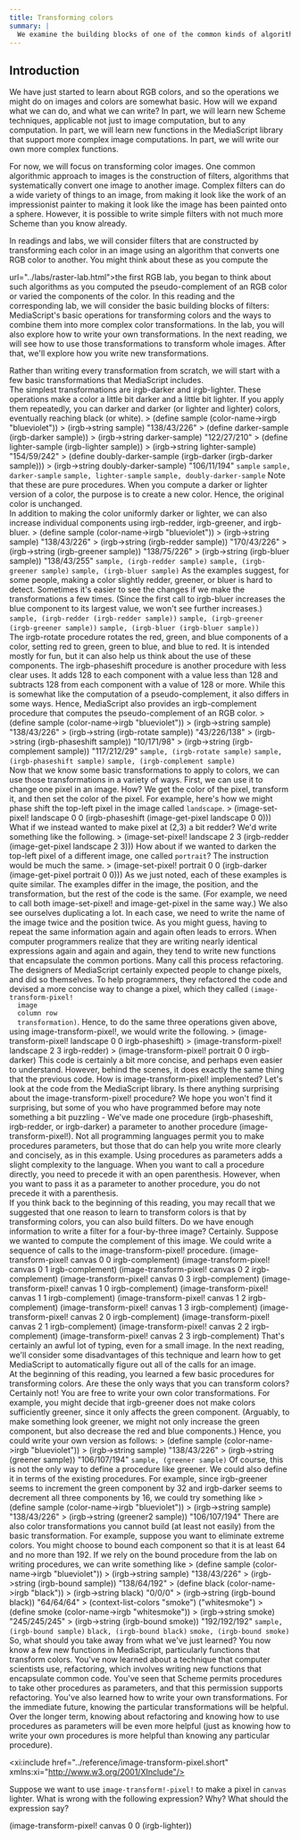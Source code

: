```yaml
---
title: Transforming colors
summary: |
  We examine the building blocks of one of the common kinds of algorithms used for RGB colors: Generating new colors from existing colors.
---
```


<!-- 
  TODO: Students don't "get" that they can write their own transformation
  procedures.  We should add that here and in the lab.

  (Added.  However, the original design of this was that they could
  use this before they learned about writing procedures.)
 -->

Introduction
------------

We have just started to learn about RGB colors, and so the operations we might do on images and colors are somewhat basic.  How will we expand what we can do, and what we can write?  In part, we will learn new Scheme techniques, applicable not just to image computation, but to any computation.  In part, we will learn new functions in the MediaScript library that support more complex image computations.  In part, we will write our own more complex functions.

For now, we will focus on transforming color images.  One common algorithmic approach to images is the construction of <emphasis>filters</emphasis>, algorithms that systematically convert one image to another image.  Complex filters can do a wide variety of things to an image, from making it look like the work of an impressionist painter to making it look like the image has been painted onto a sphere.  However, it is possible to write simple filters with not much more Scheme than you know already.

In readings and labs, we will consider filters that are constructed by transforming each color in an image using an algorithm that converts one RGB color to another.  You might think about these as you compute the 

  url="../labs/raster-lab.html">the first RGB lab</ulink>, you began to
  think about such algorithms as you computed the pseudo-complement of
  an RGB color or varied the components of the color.  In this reading
  and the corresponding lab, we will consider the basic building blocks
  of filters: MediaScript's basic operations for transforming colors
  and the ways to combine them into more complex color transformations.
  In the lab, you will also explore how to write your own transformations.
  In the next reading, we will see how to use those transformations
  to transform whole images.  After that, we'll explore how you write
  new transformations.
</para>

</section> <!-- id="transform-rgb-intro" -->

<section id="basic-transformations"><title>Some Basic Transformations</title>

<para>
  Rather than writing every transformation from scratch, we will start
  with a few basic transformations that MediaScript includes.  
</para>

<section id="lighter-darker"><title>Making Colors Lighter and Darker</title>

<para>
  The simplest transformations are <function>irgb-darker</function>
  and <function>irgb-lighter</function>.  These operations make a color
  a little bit darker and a little bit lighter.  If you apply them
  repeatedly, you can darker and darker (or lighter and lighter) colors,
  eventually reaching black (or white).
</para>

<screen>
<prompt>&gt;</prompt> <userinput>(define sample (color-name-&gt;irgb "blueviolet"))</userinput>
<prompt>&gt;</prompt> <userinput>(irgb-&gt;string sample)</userinput>
<computeroutput>"138/43/226"</computeroutput>
<prompt>&gt;</prompt> <userinput>(define darker-sample (irgb-darker sample))</userinput>
<prompt>&gt;</prompt> <userinput>(irgb-&gt;string darker-sample)</userinput>
<computeroutput>"122/27/210"</computeroutput>
<prompt>&gt;</prompt> <userinput>(define lighter-sample (irgb-lighter sample))</userinput>
<prompt>&gt;</prompt> <userinput>(irgb-&gt;string lighter-sample)</userinput>
<computeroutput>"154/59/242"</computeroutput>
<prompt>&gt;</prompt> <userinput>(define doubly-darker-sample (irgb-darker (irgb-darker sample)))</userinput>
<prompt>&gt;</prompt> <userinput>(irgb-&gt;string doubly-darker-sample)</userinput>
<computeroutput>"106/11/194"</computeroutput>
</screen>

<para>
  <imagedata fileref="../images/transforming-rgb/swatch-sample.png" format="PNG"/>
  <code>sample</code>
</para>

<para>
  <imagedata fileref="../images/transforming-rgb/swatch-darker-sample.png" format="PNG"/>
  <code>sample, darker-sample</code>
</para>

<para>
  <imagedata fileref="../images/transforming-rgb/swatch-lighter-sample.png" format="PNG"/>
  <code>sample, lighter-sample</code>
</para>

<para>
  <imagedata fileref="../images/transforming-rgb/swatch-doubly-darker-sample.png" format="PNG"/>
  <code>sample, doubly-darker-sample</code>
</para>

<para>
  Note that these are <emphasis>pure</emphasis>  procedures.  When you compute
  a darker or lighter version of a color, the purpose is to create a new
  color.  Hence, the original color is unchanged.
</para>

</section> <!-- id="lighter-darker" -->

<section id="transforming-components"><title>Transforming Components</title>

<para>
  In addition to making the color uniformly darker or lighter, we can also
  increase individual components using <function>irgb-redder</function>, 
  <function>irgb-greener</function>, and <function>irgb-bluer</function>.
</para>

<screen>
<prompt>&gt;</prompt> <userinput>(define sample (color-name-&gt;irgb "blueviolet"))</userinput>
<prompt>&gt;</prompt> <userinput>(irgb-&gt;string sample)</userinput>
<computeroutput>"138/43/226"</computeroutput>
<prompt>&gt;</prompt> <userinput>(irgb-&gt;string (irgb-redder sample))</userinput>
<computeroutput>"170/43/226"</computeroutput>
<prompt>&gt;</prompt> <userinput>(irgb-&gt;string (irgb-greener sample))</userinput>
<computeroutput>"138/75/226"</computeroutput>
<prompt>&gt;</prompt> <userinput>(irgb-&gt;string (irgb-bluer sample))</userinput>
<computeroutput>"138/43/255"</computeroutput>
</screen>

<para>
  <imagedata fileref="../images/transforming-rgb/swatch-redder-sample.png" format="PNG"/>
  <code>sample, (irgb-redder sample)</code>
</para>

<para>
  <imagedata fileref="../images/transforming-rgb/swatch-greener-sample.png" format="PNG"/>
  <code>sample, (irgb-greener sample)</code>
</para>

<para>
  <imagedata fileref="../images/transforming-rgb/swatch-bluer-sample.png" format="PNG"/>
  <code>sample, (irgb-bluer sample)</code>
</para>

<para>
  As the examples suggest, for some people, making a color slightly redder,
  greener, or bluer is hard to detect.  Sometimes it's easier to see the
  changes if we make the transformations a few times.  (Since the first
  call to <function>irgb-bluer</function> increases the blue component to
  its largest value, we won't see further increases.)
</para>

<para>
  <imagedata fileref="../images/transforming-rgb/swatch-doubly-redder-sample.png" format="PNG"/>
  <code>sample, (irgb-redder (irgb-redder sample))</code>
</para>

<para>
  <imagedata fileref="../images/transforming-rgb/swatch-doubly-greener-sample.png" format="PNG"/>
  <code>sample, (irgb-greener (irgb-greener sample))</code>
</para>

<para>
  <imagedata fileref="../images/transforming-rgb/swatch-doubly-bluer-sample.png" format="PNG"/>
  <code>sample, (irgb-bluer (irgb-bluer sample))</code>
</para>

</section> <!-- id="transforming-components" -->

<section id="misc"><title>Other Simple Transformations</title>

<para>
  The <function>irgb-rotate</function> procedure rotates the red, green, 
  and blue components of a color, setting red to green, green to blue,
  and blue to red.  It is intended mostly for fun, but it can also
  help us think about the use of these components.
</para>

<para>
  The <function>irgb-phaseshift</function> procedure is another procedure
  with less clear uses.  It adds 128 to each component with a value
  less than 128 and subtracts 128 from each component with a value
  of 128 or more.  While this is somewhat like the computation of a
  pseudo-complement, it also differs in some ways.  Hence, MediaScript also
  provides an <function>irgb-complement</function> procedure that computes
  the pseudo-complement of an RGB color.
</para>

<screen>
<prompt>&gt;</prompt> <userinput>(define sample (color-name-&gt;irgb "blueviolet"))</userinput>
<prompt>&gt;</prompt> <userinput>(irgb-&gt;string sample)</userinput>
<computeroutput>"138/43/226"</computeroutput>
<prompt>&gt;</prompt> <userinput>(irgb-&gt;string (irgb-rotate sample))</userinput>
<computeroutput>"43/226/138"</computeroutput>
<prompt>&gt;</prompt> <userinput>(irgb-&gt;string (irgb-phaseshift sample))</userinput>
<computeroutput>"10/171/98"</computeroutput>
<prompt>&gt;</prompt> <userinput>(irgb-&gt;string (irgb-complement sample))</userinput>
<computeroutput>"117/212/29"</computeroutput>
</screen>

<para>
  <imagedata fileref="../images/transforming-rgb/swatch-rotate-sample.png" format="PNG"/>
  <code>sample, (irgb-rotate sample)</code>
</para>

<para>
  <imagedata fileref="../images/transforming-rgb/swatch-phaseshift-sample.png" format="PNG"/>
  <code>sample, (irgb-phaseshift sample)</code>
</para>

<para>
  <imagedata fileref="../images/transforming-rgb/swatch-complement-sample.png" format="PNG"/>
  <code>sample, (irgb-complement sample)</code>
</para>

</section> <!-- id="misc" -->

</section> <!-- id="basic-transformations" -->

<section id="colors-to-pixels"><title>From Transforming Colors to Transforming Pixels</title>

<para>
  Now that we know some basic transformations to apply to colors, we
  can use those transformations in a variety of ways.  First, we can
  use it to change one pixel in an image.  How?  We get the color of the
  pixel, transform it, and then set the color of the pixel.  For example,
  here's how we might phase shift the top-left pixel in the image called
  <code>landscape</code>.  
</para>

<screen>
<prompt>&gt;</prompt> <userinput>(image-set-pixel! landscape 0 0 
                    (irgb-phaseshift (image-get-pixel landscape 0 0)))</userinput> 
</screen>

<para>
  What if we instead wanted to make pixel at (2,3) a bit redder?  We'd write
  something like the following.
</para>

<screen>
<prompt>&gt;</prompt> <userinput>(image-set-pixel! landscape 2 3 
                    (irgb-redder (image-get-pixel landscape 2 3)))</userinput>
</screen>

<para>
  How about if we wanted to darken the top-left pixel of a different image,
  one called <code>portrait</code>?  The instruction would be much the same.
</para>

<screen>
<prompt>&gt;</prompt> <userinput>(image-set-pixel! portrait 0 0 
                    (irgb-darker (image-get-pixel portrait 0 0)))</userinput>
</screen>

<para>
  As we just noted, each of these examples is quite similar.  The examples
  differ in the image, the position, and the transformation,
  but the rest of the code is the same.  (For example, we
  need to call both <function>image-set-pixel!</function> and
  <function>image-get-pixel</function> in the same way.)  We also see
  ourselves duplicating a lot.  In each case, we need to write the name
  of the image twice and the position twice.  As you might guess, having
  to repeat the same information again and again often leads to errors.
</para>

<para>
  When computer programmers realize that they are writing nearly
  identical expressions again and again and again, they tend to write
  new functions that encapsulate the common portions.  Many call
  this process <emphasis>refactoring</emphasis>.  The designers
  of MediaScript certainly expected people to change pixels, and did
  so themselves.  To help programmers, they refactored the code
  and devised a more concise way to change a pixel, which they
  called <code>(<function>image-transform-pixel!</function>
  <parameter>image</parameter>
  <parameter>column</parameter> <parameter>row</parameter>
  <parameter>transformation</parameter>)</code>.  Hence, to do the same
  three operations given above, using <function>image-transform-pixel!</function>,
  we would write the following.
</para>

<screen>
<prompt>&gt;</prompt> <userinput>(image-transform-pixel! landscape 0 0 irgb-phaseshift)</userinput>
<prompt>&gt;</prompt> <userinput>(image-transform-pixel! landscape 2 3 irgb-redder)</userinput>
<prompt>&gt;</prompt> <userinput>(image-transform-pixel! portrait 0 0 irgb-darker)</userinput>
</screen>

<para>
  This code is certainly a bit more concise, and perhaps even easier to
  understand.  However, behind the scenes, it does exactly the same thing
  that the previous code.  How is <function>image-transform-pixel!</function>
  implemented?  Let's look at the code from the MediaScript library.
</para>

<programlisting>
<xi:include href="../procs/image-transform-pixel!.scm" parse="text" xmlns:xi="http://www.w3.org/2001/XInclude"
/></programlisting>

<para>
  Is there anything surprising about the
  <function>image-transform-pixel!</function> procedure?  We hope
  you won't find it surprising, but some of you who have programmed
  before may note something a bit puzzling - We've made one procedure
  (<function>irgb-phaseshift</function>, <function>irgb-redder</function>,
  or <function>irgb-darker</function>) a parameter to another procedure
  (<function>image-transform-pixel!</function>).  Not all programming
  languages permit you to make procedures parameters, but those that do
  can help you write more clearly and concisely, as in this example.
</para>

<para>
  <emphasis>Using procedures as parameters adds a slight complexity
  to the language.  When you want to call a procedure directly, you
  need to precede it with an open parenthesis.  However, when you want
  to pass it as a parameter to another procedure, you do not 
  precede it with a parenthesis.</emphasis>
</para>

</section> <!-- id="colors-to-pixels" -->

<section id="pixels-to-images"><title>From Transforming Pixels to Transforming Images</title>

<para>
  If you think back to the beginning of this reading, you may recall that we
  suggested that one reason to learn to transform colors is that by transforming
  colors, you can also build filters.  Do we have enough information to write
  a filter for a four-by-three image?  Certainly.  Suppose we wanted to compute
  the complement of this image.  We could write a sequence of calls to
  the <function>image-transform-pixel!</function> procedure.
</para>

<screen>
(image-transform-pixel! canvas 0 0 irgb-complement)
(image-transform-pixel! canvas 0 1 irgb-complement)
(image-transform-pixel! canvas 0 2 irgb-complement)
(image-transform-pixel! canvas 0 3 irgb-complement)
(image-transform-pixel! canvas 1 0 irgb-complement)
(image-transform-pixel! canvas 1 1 irgb-complement)
(image-transform-pixel! canvas 1 2 irgb-complement)
(image-transform-pixel! canvas 1 3 irgb-complement)
(image-transform-pixel! canvas 2 0 irgb-complement)
(image-transform-pixel! canvas 2 1 irgb-complement)
(image-transform-pixel! canvas 2 2 irgb-complement)
(image-transform-pixel! canvas 2 3 irgb-complement)
</screen>

<para>
  That's certainly an awful lot of typing, even for a small image.
  <!-- We could probably find a more concise way of writing the
  same commands using <function>map</function>, but that would
  still require us to create a list of positions.  --> In <ulink
  url="../readings/transforming-images-reading.html">the next
  reading</ulink>, we'll consider some disadvantages of this technique
  and learn how to get MediaScript to automatically figure out all 
  of the calls for an image.
</para>

</section> <!-- id="pixels-to-images" -->

<section id="writing-transformations"><title>Writing Your Own Color Transformations</title>

<para>
  At the beginning of this reading, you learned a few basic procedures for
  transforming colors.  Are these the only ways that you can transform
  colors?  <emphasis>Certainly not!</emphasis>  You are free to write your
  own color transformations.  For example, you might decide that
  <function>irgb-greener</function> does not make colors sufficiently
  greener, since it only affects the green component.  (Arguably, to make
  something look greener, we might not only increase the green component,
  but also decrease the red and blue components.)  Hence, you could write
  your own version as follows:
</para>

<programlisting>
<xi:include href="../procs/greener.scm" parse="text" xmlns:xi="http://www.w3.org/2001/XInclude"
/></programlisting>

<screen>
<prompt>&gt;</prompt> <userinput>(define sample (color-name-&gt;irgb "blueviolet"))</userinput>
<prompt>&gt;</prompt> <userinput>(irgb-&gt;string sample)</userinput>
<computeroutput>"138/43/226"</computeroutput>
<prompt>&gt;</prompt> <userinput>(irgb-&gt;string (greener sample))</userinput>
<computeroutput>"106/107/194"</computeroutput>
</screen>

<para>
  <imagedata fileref="../images/transforming-rgb/swatch-my-greener-sample.png" format="PNG"/>
  <code>sample, (greener sample)</code>
</para>

<para>
  Of course, this is not the only way to define a procedure like
  <function>greener</function>.  We could also define it in terms
  of the existing procedures.  For example, since 
  <function>irgb-greener</function> seems to increment the green
  component by 32 and <function>irgb-darker</function> seems to
  decrement all three components by 16, we could try something like
</para>

<programlisting>
<xi:include href="../procs/greener2.rkt" parse="text" xmlns:xi="http://www.w3.org/2001/XInclude"
/></programlisting>

<screen>
<prompt>&gt;</prompt> <userinput>(define sample (color-name-&gt;irgb "blueviolet"))</userinput>
<prompt>&gt;</prompt> <userinput>(irgb-&gt;string sample)</userinput>
<computeroutput>"138/43/226"</computeroutput>
<prompt>&gt;</prompt> <userinput>(irgb-&gt;string (greener2 sample))</userinput>
<computeroutput>"106/107/194"</computeroutput>
</screen>

<para>
  There are also color transformations you cannot build (at least not
  easily) from the basic transformation.  For example, suppose you
  want to eliminate extreme colors.  You might choose to bound each
  component so that it is at least 64 and no more than 192.  If we
  rely on the <function>bound</function> procedure from <ulink
  url="../labs/procedures-lab.html">the lab on writing
  procedures</ulink>, we can write something like
</para>

<programlisting>
<xi:include href="../procs/irgb-bound.scm" parse="text" xmlns:xi="http://www.w3.org/2001/XInclude"
/></programlisting>

<screen>
<prompt>&gt;</prompt> <userinput>(define sample (color-name-&gt;irgb "blueviolet"))</userinput>
<prompt>&gt;</prompt> <userinput>(irgb-&gt;string sample)</userinput>
<computeroutput>"138/43/226"</computeroutput>
<prompt>&gt;</prompt> <userinput>(irgb-&gt;string (irgb-bound sample))</userinput>
<computeroutput>"138/64/192"</computeroutput>
<prompt>&gt;</prompt> <userinput>(define black (color-name-&gt;irgb "black"))</userinput>
<prompt>&gt;</prompt> <userinput>(irgb-&gt;string black)</userinput>
<computeroutput>"0/0/0"</computeroutput>
<prompt>&gt;</prompt> <userinput>(irgb-&gt;string (irgb-bound black))</userinput>
<computeroutput>"64/64/64"</computeroutput>
<prompt>&gt;</prompt> <userinput>(context-list-colors "smoke")</userinput>
<computeroutput>("whitesmoke")</computeroutput>
<prompt>&gt;</prompt> <userinput>(define smoke (color-name-&gt;irgb "whitesmoke"))</userinput>
<prompt>&gt;</prompt> <userinput>(irgb-&gt;string smoke)</userinput>
<computeroutput>"245/245/245"</computeroutput>
<prompt>&gt;</prompt> <userinput>(irgb-&gt;string (irgb-bound smoke))</userinput>
<computeroutput>"192/192/192"</computeroutput>
</screen>

<para>
  <imagedata fileref="../images/transforming-rgb/swatch-bound-sample.png" format="PNG"/>
  <code>sample, (irgb-bound sample)</code>
</para>

<para>
  <imagedata fileref="../images/transforming-rgb/swatch-bound-black.png" format="PNG"/>
  <code>black, (irgb-bound black)</code>
</para>

<para>
  <imagedata fileref="../images/transforming-rgb/swatch-bound-smoke.png" format="PNG"/>
  <code>smoke, (irgb-bound smoke)</code>
</para>

</section> <!-- id="writing-transformations" -->

<section id="key-concepts"><title>Reviewing Key Concepts</title>

<para>
  So, what should you take away from what we've just learned?  You now
  know a few new functions in MediaScript, particularly functions that transform
  colors.  You've now learned about a technique that computer scientists
  use, refactoring, which involves writing new functions that encapsulate
  common code. You've seen that Scheme permits procedures to take other
  procedures as parameters, and that this permission supports refactoring.
  You've also learned how to write your own transformations.
</para>

<para>
  For the immediate future, knowing the particular transformations will
  be helpful.  Over the longer term, knowing about refactoring and knowing how
  to use procedures as parameters will be even more helpful (just as 
  knowing how to write your own procedures is more helpful than knowing
  any particular procedure).
</para>

</section> <!-- id="key-concepts" -->

<section id="transform-rgb-reference"><title>Reference</title>

<variablelist>
  <xi:include href="../reference/irgb-lighter.short" xmlns:xi="http://www.w3.org/2001/XInclude"/>
  <xi:include href="../reference/irgb-darker.short" xmlns:xi="http://www.w3.org/2001/XInclude"/>
  <xi:include href="../reference/irgb-redder.short" xmlns:xi="http://www.w3.org/2001/XInclude"/>
  <xi:include href="../reference/irgb-greener.short" xmlns:xi="http://www.w3.org/2001/XInclude"/>
  <xi:include href="../reference/irgb-bluer.short" xmlns:xi="http://www.w3.org/2001/XInclude"/>
  <xi:include href="../reference/irgb-rotate.short" xmlns:xi="http://www.w3.org/2001/XInclude"/>
  <xi:include href="../reference/irgb-phaseshift.short" xmlns:xi="http://www.w3.org/2001/XInclude"/>
  <xi:include href="../reference/irgb-complement.short" xmlns:xi="http://www.w3.org/2001/XInclude"/>

  <xi:include href="../reference/image-transform-pixel.short" xmlns:xi="http://www.w3.org/2001/XInclude"/>
</variablelist>

</section> <!-- id="transform-rgb-reference" -->

<section id="transform-rgb-self-check"><title>Self Checks</title>

<section id="transform-rgb-check-01"><title>Check 1: Procedures as Parameters</title>

<para>
  Suppose we want to use
  <code><function>image-transform!-pixel!</function></code> to make a
  pixel in <code>canvas</code> lighter. What is wrong with the
  following expression? Why? What should the expression say?
</para>

<programlisting>(image-transform-pixel! canvas 0 0 (irgb-lighter))</programlisting>

</section> <!-- id="transform-rgb-check-01" -->

</section> <!-- id="transform-rgb-self-check" -->

</section> <!-- id="transform-rgb-reading" -->

